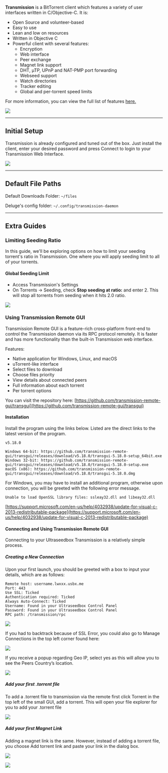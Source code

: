**Transmission** is a BitTorrent client which features a variety of user interfaces written in C/Objective-C. It is:

* Open Source and volunteer-based
* Easy to use
* Lean and low on resources
* Written in Objective C
* Powerful client with several features:
  * Encryption
  * Web interface
  * Peer exchange
  * Magnet link support
  * DHT, µTP, UPnP and NAT-PMP port forwarding
  * Webseed support
  * Watch directories
  * Tracker editing
  * Global and per-torrent speed limits

For more information, you can view the full list of features [here.](https://transmissionbt.com/about/)

![](https://cdn.discordapp.com/attachments/519118436215816192/622656394054860826/transmission-2.png)

***

## Initial Setup

Transmission is already configured and tuned out of the box. Just install the client, enter your desired password and press Connect to login to your Transmission Web Interface.

![](https://docs.usbx.me/uploads/images/gallery/2020-05/image-1589719260048.png)

***

## Default File Paths

Default Downloads Folder: `~/files`

Deluge's config folder: `~/.config/transmission-daemon`

***

## Extra Guides
### Limiting Seeding Ratio

In this guide, we'll be exploring options on how to limit your seeding torrent's ratio in Transmission. One where you will apply seeding limit to all of your torrents.

#### Global Seeding Limit

* Access Transmission's Settings
* On Torrents -> Seeding, check **Stop seeding at ratio:** and enter 2. This will stop all torrents from seeding when it hits 2.0 ratio.

![](https://docs.usbx.me/uploads/images/gallery/2020-05/image-1590116937278.png)

### Using Transmission Remote GUI

Transmission Remote GUI is a feature-rich cross-platform front-end to control the Transmission daemon via its RPC protocol remotely. It is faster and has more functionality than the built-in Transmission web interface.

Features:

* Native application for Windows, Linux, and macOS
* uTorrent-like interface
* Select files to download
* Choose files priority
* View details about connected peers
* Full information about each torrent
* Per torrent options

You can visit the repository here: [https://github.com/transmission-remote-gui/transgui](https://github.com/transmission-remote-gui/transgui)

#### Installation

Install the program using the links below. Listed are the direct links to the latest version of the program.

```
v5.18.0

Windows 64-bit: https://github.com/transmission-remote-gui/transgui/releases/download/v5.18.0/transgui-5.18.0-setup_64bit.exe
Windows 32-bit: https://github.com/transmission-remote-gui/transgui/releases/download/v5.18.0/transgui-5.18.0-setup.exe
macOS (x86): https://github.com/transmission-remote-gui/transgui/releases/download/v5.18.0/transgui-5.18.0.dmg
```

For Windows, you may have to install an additional program, otherwise upon connection, you will be greeted with the following error message.

`Unable to load OpenSSL library files: ssleay32.dll and libeay32.dll`

[https://support.microsoft.com/en-us/help/4032938/update-for-visual-c-2013-redistributable-package](https://support.microsoft.com/en-us/help/4032938/update-for-visual-c-2013-redistributable-package)


#### Connecting and Using Transmission Remote GUI

Connecting to your Ultraseedbox Transmission is a relatively simple process.

##### Creating a New Connection

Upon your first launch, you should be greeted with a box to input your details, which are as follows:

```
Remote host: username.lwxxx.usbx.me 
Port: 443
Use SSL: Ticked 
Authentication required: Ticked
Always Auto-Connect: Ticked
Username: Found in your Ultraseedbox Control Panel
Password: Found in your Ultraseedbox Control Panel
RPC path: /transmission/rpc
```

![](https://i.imgur.com/wuY7Azl.png)

If you had to backtrack because of SSL Error, you could also go to Manage Connections in the top left corner found here:

![](https://i.imgur.com/dPZbXAu.png)

If you receive a popup regarding Geo IP, select yes as this will allow you to see the Peers Country’s location.

![](https://i.imgur.com/ECQQTJ7.png)

##### Add your first .torrent file

To add a .torrent file to transmission via the remote first click Torrent in the top left of the small GUI, add a torrent. This will open your file explorer for you to add your .torrent file

![](https://i.imgur.com/ELxnXBP.png)

##### Add your first Magnet Link

Adding a magnet link is the same. However, instead of adding a torrent file, you choose Add torrent link and paste your link in the dialog box.


![](https://i.imgur.com/GpEqRjp.png)

![](https://i.imgur.com/t56YTF1.png)